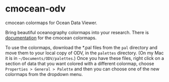 # cmocean-odv
cmocean colormaps for Ocean Data Viewer.

Bring beautiful oceanography colormaps into your research. There is [documentation](http://matplotlib.org/cmocean/) for the cmocean colormaps.

To use the colormaps, download the *.pal files from the `pal` directory and move them to your local copy of ODV, in the `palettes` directory. (On my Mac it is in `~/Documents/ODV/palettes`.) Once you have these files, right click on a section of data that you want colored with a different colormap, choose `Properties > General > Palette` and then you can choose one of the new colormaps from the dropdown menu.
